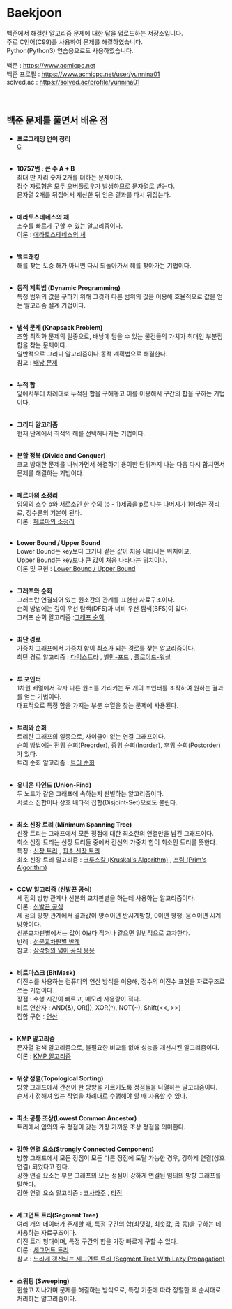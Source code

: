 # Baekjoon

백준에서 해결한 알고리즘 문제에 대한 답을 업로드하는 저장소입니다.  
주로 C언어(C99)를 사용하여 문제를 해결하였습니다.  
Python(Python3) 연습용으로도 사용하였습니다.  

백준 : https://www.acmicpc.net  
백준 프로필 : https://www.acmicpc.net/user/yunnina01  
solved.ac : https://solved.ac/profile/yunnina01
<br><br><br>

## 백준 문제를 풀면서 배운 점

* **프로그래밍 언어 정리**  
[C](https://github.com/yunnina01/Baekjoon/tree/main/%ED%94%84%EB%A1%9C%EA%B7%B8%EB%9E%98%EB%B0%8D%20%EC%96%B8%EC%96%B4%20%EC%A0%95%EB%A6%AC/C)
<br><br>

* **10757번 : 큰 수 A + B**  
최대 만 자리 숫자 2개를 더하는 문제이다.  
정수 자료형은 모두 오버플로우가 발생하므로 문자열로 받는다.  
문자열 2개를 뒤집어서 계산한 뒤 얻은 결과를 다시 뒤집는다.
<br><br>

* **에라토스테네스의 체**  
소수를 빠르게 구할 수 있는 알고리즘이다.  
이론 : [에라토스테네스의 체](https://ko.wikipedia.org/wiki/%EC%97%90%EB%9D%BC%ED%86%A0%EC%8A%A4%ED%85%8C%EB%84%A4%EC%8A%A4%EC%9D%98_%EC%B2%B4)
<br><br>

* **백트래킹**  
해를 찾는 도중 해가 아니면 다시 되돌아가서 해를 찾아가는 기법이다.
<br><br>

* **동적 계획법 (Dynamic Programming)**  
특정 범위의 값을 구하기 위해 그것과 다른 범위의 값을 이용해 효율적으로 값을 얻는 알고리즘 설계 기법이다.
<br><br>

* **냅색 문제 (Knapsack Problem)**  
조합 최적화 문제의 일종으로, 배낭에 담을 수 있는 물건들의 가치가 최대인 부분집합을 찾는 문제이다.  
일반적으로 그리디 알고리즘이나 동적 계획법으로 해결한다.  
참고 : [배낭 문제](https://namu.wiki/w/%EB%B0%B0%EB%82%AD%20%EB%AC%B8%EC%A0%9C#s-2)
<br><br>

* **누적 합**  
앞에서부터 차례대로 누적된 합을 구해놓고 이를 이용해서 구간의 합을 구하는 기법이다.
<br><br>

* **그리디 알고리즘**  
현재 단계에서 최적의 해를 선택해나가는 기법이다.
<br><br>

* **분할 정복 (Divide and Conquer)**  
크고 방대한 문제를 나눠가면서 해결하기 용이한 단위까지 나눈 다음 다시 합치면서 문제를 해결하는 기법이다.
<br><br>

* **페르마의 소정리**  
임의의 소수 p와 서로소인 한 수의 (p - 1)제곱을 p로 나눈 나머지가 1이라는 정리로, 정수론의 기본이 된다.  
이론 : [페르마의 소정리](https://namu.wiki/w/%ED%8E%98%EB%A5%B4%EB%A7%88%EC%9D%98%20%EC%86%8C%EC%A0%95%EB%A6%AC)
<br><br>

* **Lower Bound / Upper Bound**  
Lower Bound는 key보다 크거나 같은 값이 처음 나타나는 위치이고,  
Upper Bound는 key보다 큰 값이 처음 나타나는 위치이다.  
이론 및 구현 : [Lower Bound / Upper Bound](https://yoongrammer.tistory.com/105)
<br><br>

* **그래프와 순회**  
그래프란 연결되어 있는 원소간의 관계를 표현한 자료구조이다.  
순회 방법에는 깊이 우선 탐색(DFS)과 너비 우선 탐색(BFS)이 있다.  
그래프 순회 알고리즘 :[그래프 순회](https://user-images.githubusercontent.com/100751725/221105356-fca74b74-f903-4444-b974-e433757fa02d.png)
<br><br>

* **최단 경로**  
가중치 그래프에서 가중치 합이 최소가 되는 경로를 찾는 알고리즘이다.  
최단 경로 알고리즘 :
[다익스트라](https://namu.wiki/w/%EB%8B%A4%EC%9D%B5%EC%8A%A4%ED%8A%B8%EB%9D%BC%20%EC%95%8C%EA%B3%A0%EB%A6%AC%EC%A6%98) , 
[벨먼-포드](https://namu.wiki/w/%EB%B2%A8%EB%A8%BC-%ED%8F%AC%EB%93%9C%20%EC%95%8C%EA%B3%A0%EB%A6%AC%EC%A6%98?from=%EB%B2%A8%EB%A7%8C-%ED%8F%AC%EB%93%9C%20%EC%95%8C%EA%B3%A0%EB%A6%AC%EC%A6%98) , 
[플로이드-워셜](https://namu.wiki/w/%ED%94%8C%EB%A1%9C%EC%9D%B4%EB%93%9C-%EC%9B%8C%EC%85%9C%20%EC%95%8C%EA%B3%A0%EB%A6%AC%EC%A6%98)
<br><br>

* **투 포인터**  
1차원 배열에서 각자 다른 원소를 가리키는 두 개의 포인터를 조작하여 원하는 결과를 얻는 기법이다.  
대표적으로 특정 합을 가지는 부분 수열을 찾는 문제에 사용된다.
<br><br>

* **트리와 순회**  
트리란 그래프의 일종으로, 사이클이 없는 연결 그래프이다.  
순회 방법에는 전위 순회(Preorder), 중위 순회(Inorder), 후위 순회(Postorder)가 있다.  
트리 순회 알고리즘 : [트리 순회](https://ko.wikipedia.org/wiki/%ED%8A%B8%EB%A6%AC_%EC%88%9C%ED%9A%8C)
<br><br>

* **유니온 파인드 (Union-Find)**  
두 노드가 같은 그래프에 속하는지 판별하는 알고리즘이다.  
서로소 집합이나 상호 배타적 집합(Disjoint-Set)으로도 불린다.
<br><br>

* **최소 신장 트리 (Minimum Spanning Tree)**  
신장 트리는 그래프에서 모든 정점에 대한 최소한의 연결만을 남긴 그래프이다.  
최소 신장 트리는 신장 트리들 중에서 간선의 가중치 합이 최소인 트리를 뜻한다.  
특징 :
[신장 트리](https://user-images.githubusercontent.com/100751725/221528323-91f2d166-8116-4134-b828-6fdfb8eced8c.png) , 
[최소 신장 트리](https://user-images.githubusercontent.com/100751725/221528652-2cfa39d3-272e-480e-b679-1c8ef628162b.png)  
최소 신장 트리 알고리즘 :
[크루스칼 (Kruskal's Algorithm)](https://namu.wiki/w/%ED%81%AC%EB%A3%A8%EC%8A%A4%EC%B9%BC%20%EC%95%8C%EA%B3%A0%EB%A6%AC%EC%A6%98) , 
[프림 (Prim's Algorithm)](https://namu.wiki/w/%ED%94%84%EB%A6%BC%20%EC%95%8C%EA%B3%A0%EB%A6%AC%EC%A6%98)
<br><br>

* **CCW 알고리즘 (신발끈 공식)**  
세 점의 방향 관계나 선분의 교차판별을 하는데 사용하는 알고리즘이다.  
이론 : [신발끈 공식](https://namu.wiki/w/%EC%8B%A0%EB%B0%9C%EB%81%88%20%EA%B3%B5%EC%8B%9D)  
세 점의 방향 관계에서 결과값이 양수이면 반시계방향, 0이면 평행, 음수이면 시계방향이다.  
선분교차판별에서는 값이 0보다 작거나 같으면 일반적으로 교차한다.  
반례 : [선분교차판별 반례](https://user-images.githubusercontent.com/100751725/226580880-932b1ee9-c394-4b38-9487-0daf4b44787e.png)  
참고 : [삼각형의 넓이 공식 응용](https://user-images.githubusercontent.com/100751725/226583296-024643a6-03f4-42f1-9fc6-9dd788956204.png)
<br><br>

* **비트마스크 (BitMask)**  
이진수를 사용하는 컴퓨터의 연산 방식을 이용해, 정수의 이진수 표현을 자료구조로 쓰는 기법이다.  
장점 : 수행 시간이 빠르고, 메모리 사용량이 적다.  
비트 연산자 : AND(&), OR(|), XOR(^), NOT(~), Shift(<<, >>)  
집합 구현 : [연산](https://github.com/jws1218/insta-clone/assets/100751725/d60da524-88a4-49df-9f6f-463462ad8fad)
<br><br>

* **KMP 알고리즘**  
문자열 검색 알고리즘으로, 불필요한 비교를 없애 성능을 개선시킨 알고리즘이다.  
이론 : [KMP 알고리즘](https://chanhuiseok.github.io/posts/algo-14/)
<br><br>

* **위상 정렬(Topological Sorting)**  
방향 그래프에서 간선이 한 방향을 가르키도록 정점들을 나열하는 알고리즘이다.  
순서가 정해져 있는 작업을 차례대로 수행해야 할 때 사용할 수 있다.
<br><br>

* **최소 공통 조상(Lowest Common Ancestor)**  
트리에서 임의의 두 정점이 갖는 가장 가까운 조상 정점을 의미한다.
<br><br>

* **강한 연결 요소(Strongly Connected Component)**  
방향 그래프에서 모든 정점이 모든 다른 정점에 도달 가능한 경우, 강하게 연결(상호 연결) 되었다고 한다.  
강한 연결 요소는 부분 그래프의 모든 정점이 강하게 연결된 임의의 방향 그래프를 말한다.  
강한 연결 요소 알고리즘 :
[코사라주](https://ko.wikipedia.org/wiki/%EC%BD%94%EC%82%AC%EB%9D%BC%EC%A3%BC_%EC%95%8C%EA%B3%A0%EB%A6%AC%EC%A6%98) ,
[타잔](https://ko.wikipedia.org/wiki/%EA%B0%95%ED%95%9C_%EC%97%B0%EA%B2%B0_%EC%9A%94%EC%86%8C)
<br><br>

* **세그먼트 트리(Segment Tree)**  
여러 개의 데이터가 존재할 때, 특정 구간의 합(최댓값, 최솟값, 곱 등)을 구하는 데 사용하는 자료구조이다.  
이진 트리 형태이며, 특정 구간의 합을 가장 빠르게 구할 수 있다.  
이론 : [세그먼트 트리](https://book.acmicpc.net/ds/segment-tree)  
참고 : [느리게 갱신되는 세그먼트 트리 (Segment Tree With Lazy Propagation)](https://book.acmicpc.net/ds/segment-tree-lazy-propagation)
<br><br>

* **스위핑 (Sweeping)**  
휩쓸고 지나가며 문제를 해결하는 방식으로, 특정 기준에 따라 정렬한 후 순서대로 처리하는 알고리즘이다.
<br><br>

